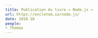 ```yaml
---
title: Publication du livre « Node.js »
url: https://oncletom.io/node.js/
date: 2018-10
people:
- Thomas
---
```

